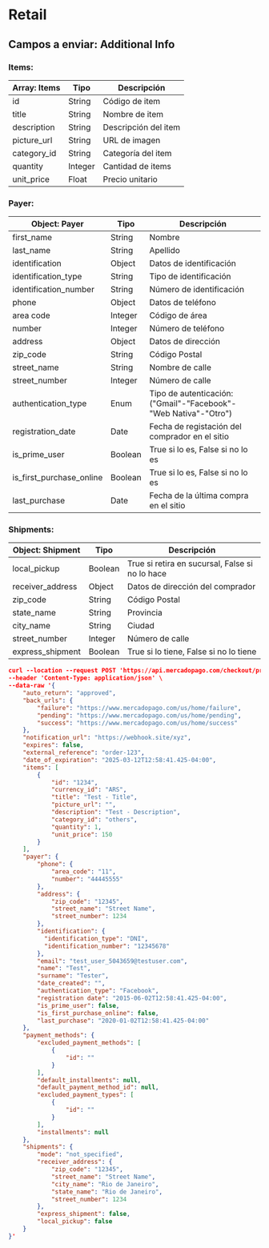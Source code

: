 # Retail

## Campos a enviar: Additional Info

### **Items:**

| Array: Items | Tipo    | Descripción          |
| ------------ | ------- | -------------------- |
| id           | String  | Código de item       |
| title        | String  | Nombre de item       |
| description  | String  | Descripción del item |
| picture_url  | String  | URL de imagen        |
| category_id  | String  | Categoría del item   |
| quantity     | Integer | Cantidad de items    |
| unit_price   | Float   | Precio unitario      |



### **Payer:**

| Object: Payer            | Tipo    | Descripción                                                  |
| ------------------------ | ------- | ------------------------------------------------------------ |
| first_name               | String  | Nombre                                                       |
| last_name                | String  | Apellido                                                     |
| identification           | Object  | Datos de identificación                                      |
| identification_type      | String  | Tipo de identificación                                       |
| identification_number    | String  | Número de identificación                                     |
| phone                    | Object  | Datos de teléfono                                            |
| area code                | Integer | Código de área                                               |
| number                   | Integer | Número de teléfono                                           |
| address                  | Object  | Datos de dirección                                           |
| zip_code                 | String  | Código Postal                                                |
| street_name              | String  | Nombre de calle                                              |
| street_number            | Integer | Número de calle                                              |
| authentication_type      | Enum    | Tipo de autenticación: ("Gmail"-"Facebook"-"Web Nativa"-"Otro") |
| registration_date        | Date    | Fecha de registación del comprador en el sitio               |
| is_prime_user            | Boolean | True si lo es, False si no lo es                             |
| is_first_purchase_online | Boolean | True si lo es, False si no lo es                             |
| last_purchase            | Date    | Fecha de la última compra en el sitio                        |



### **Shipments:**

| Object: Shipment | Tipo    | Descripción                                     |
| ---------------- | ------- | ----------------------------------------------- |
| local_pickup     | Boolean | True si retira en sucursal, False si no lo hace |
| receiver_address | Object  | Datos de dirección del comprador                |
| zip_code         | String  | Código Postal                                   |
| state_name       | String  | Provincia                                       |
| city_name        | String  | Ciudad                                          |
| street_number    | Integer | Número de calle                                 |
| express_shipment | Boolean | True si lo tiene, False si no lo tiene          |

```json
curl --location --request POST 'https://api.mercadopago.com/checkout/preferences?access_token=YOUR_ACCESS_TOKEN' \
--header 'Content-Type: application/json' \
--data-raw '{
    "auto_return": "approved",
    "back_urls": {
        "failure": "https://www.mercadopago.com/us/home/failure",
        "pending": "https://www.mercadopago.com/us/home/pending",
        "success": "https://www.mercadopago.com/us/home/success"
    },
    "notification_url": "https://webhook.site/xyz",
    "expires": false,
    "external_reference": "order-123",
    "date_of_expiration": "2025-03-12T12:58:41.425-04:00",
    "items": [
        {
            "id": "1234",
            "currency_id": "ARS",
            "title": "Test - Title",
            "picture_url": "",
            "description": "Test - Description",
            "category_id": "others",
            "quantity": 1,
            "unit_price": 150
        }
    ],
    "payer": {
        "phone": {
            "area_code": "11",
            "number": "44445555"
        },
        "address": {
            "zip_code": "12345",
            "street_name": "Street Name",
            "street_number": 1234
        },
        "identification": {
          "identification_type": "DNI",
          "identification_number": "12345678"
        },
        "email": "test_user_5043659@testuser.com",
        "name": "Test",
        "surname": "Tester",
        "date_created": "",
        "authentication_type": "Facebook",
        "registration date": "2015-06-02T12:58:41.425-04:00",
        "is_prime_user": false,
        "is_first_purchase_online": false,
        "last_purchase": "2020-01-02T12:58:41.425-04:00"
    },
    "payment_methods": {
        "excluded_payment_methods": [
            {
                "id": ""
            }
        ],
        "default_installments": null,
        "default_payment_method_id": null,
        "excluded_payment_types": [
            {
                "id": ""
            }
        ],
        "installments": null
    },
    "shipments": {
        "mode": "not_specified",
        "receiver_address": {
            "zip_code": "12345",
            "street_name": "Street Name",
            "city_name": "Rio de Janeiro",
            "state_name": "Rio de Janeiro",
            "street_number": 1234
        },
        "express_shipment": false,
        "local_pickup": false
    }
}'
```
